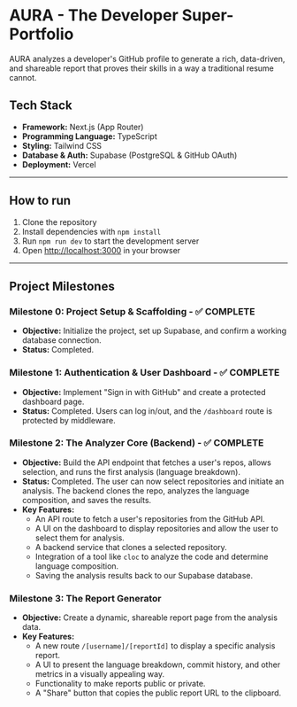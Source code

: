 # AURA - The Developer Super-Portfolio

AURA analyzes a developer's GitHub profile to generate a rich, data-driven, and shareable report that proves their skills in a way a traditional resume cannot.

## Tech Stack

- **Framework:** Next.js (App Router)
- **Programming Language:** TypeScript
- **Styling:** Tailwind CSS
- **Database & Auth:** Supabase (PostgreSQL & GitHub OAuth)
- **Deployment:** Vercel

---

## How to run

1.  Clone the repository
2.  Install dependencies with `npm install`
3.  Run `npm run dev` to start the development server
4.  Open [http://localhost:3000](http://localhost:3000) in your browser

---

## Project Milestones

### Milestone 0: Project Setup & Scaffolding - ✅ COMPLETE

- **Objective:** Initialize the project, set up Supabase, and confirm a working database connection.
- **Status:** Completed.

### Milestone 1: Authentication & User Dashboard - ✅ COMPLETE

- **Objective:** Implement "Sign in with GitHub" and create a protected dashboard page.
- **Status:** Completed. Users can log in/out, and the `/dashboard` route is protected by middleware.

### Milestone 2: The Analyzer Core (Backend) - ✅ COMPLETE

- **Objective:** Build the API endpoint that fetches a user's repos, allows selection, and runs the first analysis (language breakdown).
- **Status:** Completed. The user can now select repositories and initiate an analysis. The backend clones the repo, analyzes the language composition, and saves the results.
- **Key Features:**
  - An API route to fetch a user's repositories from the GitHub API.
  - A UI on the dashboard to display repositories and allow the user to select them for analysis.
  - A backend service that clones a selected repository.
  - Integration of a tool like `cloc` to analyze the code and determine language composition.
  - Saving the analysis results back to our Supabase database.

### Milestone 3: The Report Generator

- **Objective:** Create a dynamic, shareable report page from the analysis data.
- **Key Features:**
  - A new route `/[username]/[reportId]` to display a specific analysis report.
  - A UI to present the language breakdown, commit history, and other metrics in a visually appealing way.
  - Functionality to make reports public or private.
  - A "Share" button that copies the public report URL to the clipboard.

